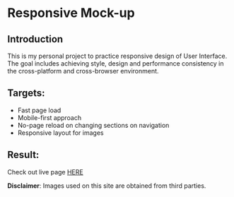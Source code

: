 # Responsive Mock-up

## Introduction

This is my personal project to practice responsive design of User Interface. The goal includes achieving style, design and performance consistency in the cross-platform and cross-browser environment.

## Targets:

* Fast page load
* Mobile-first approach
* No-page reload on changing sections on navigation
* Responsive layout for images

## Result:

Check out live page [HERE](https://nidhigaday.github.io/responsive-mockup/)

**Disclaimer**: Images used on this site are obtained from third parties.
